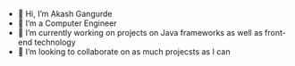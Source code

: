 - 👋 Hi, I’m Akash Gangurde
- 👀 I’m a Computer Engineer
- 🌱 I’m currently working on projects on Java frameworks as well as front-end technology
- 💞️ I’m looking to collaborate on as much projecsts as I can


<!---
aakashg10/aakashg10 is a ✨ special ✨ repository because its `README.md` (this file) appears on your GitHub profile.
You can click the Preview link to take a look at your changes.
--->

